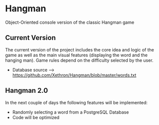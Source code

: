 # Hangman
Object-Oriented console version of the classic Hangman game

## Current Version
The current version of the project includes the core
idea and logic of the game as well as the main visual features (displaying the word and the hanging man).
Game rules depend on the difficulty selected by the user.

- Database source --> https://github.com/Xethron/Hangman/blob/master/words.txt


## Hangman 2.0
In the next couple of days the following features will be implemented:
- Randomly selecting a word from a PostgreSQL Database
- Code will be optimized
